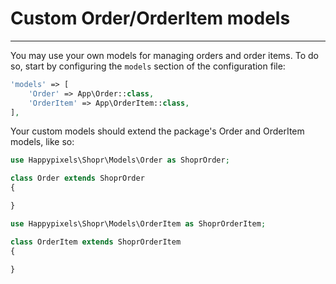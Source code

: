 # Custom Order/OrderItem models

---

<a name="section-1"></a>

You may use your own models for managing orders and order items. To do so, start by configuring the `models` section of the configuration file:
```php
'models' => [
    'Order' => App\Order::class,
    'OrderItem' => App\OrderItem::class,
],
```
Your custom models should extend the package's Order and OrderItem models, like so:

```php
use Happypixels\Shopr\Models\Order as ShoprOrder;

class Order extends ShoprOrder 
{

}
```
```php
use Happypixels\Shopr\Models\OrderItem as ShoprOrderItem;

class OrderItem extends ShoprOrderItem 
{

}
```